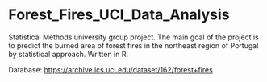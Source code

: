 # Forest_Fires_UCI_Data_Analysis
Statistical Methods university group project. The main goal of the project is to predict the burned area of forest fires in the northeast region of Portugal by statistical approach. Written in R.

Database: https://archive.ics.uci.edu/dataset/162/forest+fires
